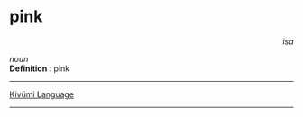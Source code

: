 
# pink

<div align="right"><i>isa</i></div>

*noun*  
**Definition :** pink  

---

[Kivümi Language](../README.md)

---
